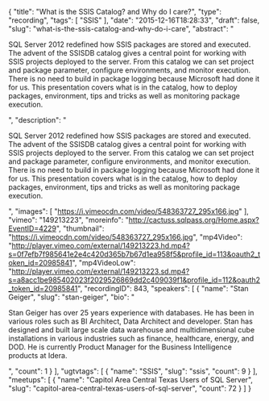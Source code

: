 {
  "title": "What is the SSIS Catalog? and Why do I care?",
  "type": "recording",
  "tags": [
    "SSIS"
  ],
  "date": "2015-12-16T18:28:33",
  "draft": false,
  "slug": "what-is-the-ssis-catalog-and-why-do-i-care",
  "abstract": "<p>SQL Server 2012 redefined how SSIS packages are stored and executed. The advent of the SSISDB catalog gives a central point for working with SSIS projects deployed to the server. From this catalog we can set project and package parameter, configure environments, and monitor execution. There is no need to build in package logging because Microsoft had done it for us. This presentation covers what is in the catalog, how to deploy packages, environment, tips and tricks as well as monitoring package execution.</p>",
  "description": "<p>SQL Server 2012 redefined how SSIS packages are stored and executed. The advent of the SSISDB catalog gives a central point for working with SSIS projects deployed to the server. From this catalog we can set project and package parameter, configure environments, and monitor execution. There is no need to build in package logging because Microsoft had done it for us. This presentation covers what is in the catalog, how to deploy packages, environment, tips and tricks as well as monitoring package execution.</p>",
  "images": [
    "https://i.vimeocdn.com/video/548363727_295x166.jpg"
  ],
  "vimeo": "149213223",
  "moreinfo": "http://cactuss.sqlpass.org/Home.aspx?EventID=4229",
  "thumbnail": "https://i.vimeocdn.com/video/548363727_295x166.jpg",
  "mp4Video": "http://player.vimeo.com/external/149213223.hd.mp4?s=0f7efb7f985641e2e4c420d365b7b67d1ea958f5&profile_id=113&oauth2_token_id=20985841",
  "mp4VideoLow": "http://player.vimeo.com/external/149213223.sd.mp4?s=a8acc1be985402023f2029526869dd2c409039f1&profile_id=112&oauth2_token_id=20985841",
  "recordingID": 843,
  "speakers": [
    {
      "name": "Stan Geiger",
      "slug": "stan-geiger",
      "bio": "<p>Stan Geiger has over 25 years experience with databases. He has been in various roles such as BI Architect, Data Architect and developer. Stan has designed and built large scale data warehouse and multidimensional cube installations in various industries such as finance, healthcare, energy, and DOD. He is currently Product Manager for the Business Intelligence products at Idera.</p>",
      "count": 1
    }
  ],
  "ugtvtags": [
    {
      "name": "SSIS",
      "slug": "ssis",
      "count": 9
    }
  ],
  "meetups": [
    {
      "name": "Capitol Area Central Texas Users of SQL Server",
      "slug": "capitol-area-central-texas-users-of-sql-server",
      "count": 72
    }
  ]
}